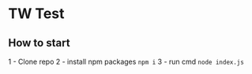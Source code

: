 # TW Test

## How to start
1 - Clone repo
2 - install npm packages `npm i`
3 - run cmd `node index.js`
